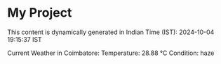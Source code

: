 # My Project

This content is dynamically generated in Indian Time (IST): 2024-10-04 19:15:37 IST


Current Weather in Coimbatore:
Temperature: 28.88 °C
Condition: haze

